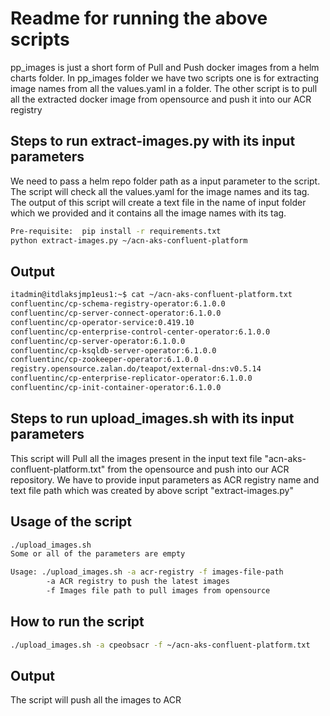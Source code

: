 # Readme for running the above scripts
pp_images is just a short form of Pull and Push docker images from a helm charts folder.  In pp_images folder we have two scripts one is for extracting image names from all the values.yaml in a folder. The other script is to pull all the extracted docker image from opensource and push it into our ACR registry

## Steps to run extract-images.py with its input parameters
We need to pass a helm repo folder path as a input parameter to the script. The script will check all the values.yaml for the image names and its tag. The output of this script will create a text file in the name of input folder which we provided and it contains all the image names with its tag.

```BASH
Pre-requisite:  pip install -r requirements.txt
python extract-images.py ~/acn-aks-confluent-platform
```
## Output
```BASH
itadmin@itdlaksjmp1eus1:~$ cat ~/acn-aks-confluent-platform.txt
confluentinc/cp-schema-registry-operator:6.1.0.0
confluentinc/cp-server-connect-operator:6.1.0.0
confluentinc/cp-operator-service:0.419.10
confluentinc/cp-enterprise-control-center-operator:6.1.0.0
confluentinc/cp-server-operator:6.1.0.0
confluentinc/cp-ksqldb-server-operator:6.1.0.0
confluentinc/cp-zookeeper-operator:6.1.0.0
registry.opensource.zalan.do/teapot/external-dns:v0.5.14
confluentinc/cp-enterprise-replicator-operator:6.1.0.0
confluentinc/cp-init-container-operator:6.1.0.0
```

## Steps to run upload_images.sh with its input parameters
This script will Pull all the images present in the input text file "acn-aks-confluent-platform.txt" from the opensource and push into our ACR repository. We have to provide input parameters as ACR registry name and text file path which was created by above script "extract-images.py"

## Usage of the script
```BASH
./upload_images.sh
Some or all of the parameters are empty

Usage: ./upload_images.sh -a acr-registry -f images-file-path
        -a ACR registry to push the latest images
        -f Images file path to pull images from opensource
```

## How to run the script
```BASH
./upload_images.sh -a cpeobsacr -f ~/acn-aks-confluent-platform.txt
```

## Output
The script will push all the images to ACR 
